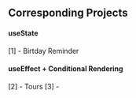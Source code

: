 ## Corresponding Projects

#### useState

[1] - Birtday Reminder

#### useEffect + Conditional Rendering

[2] - Tours
[3] -

##
